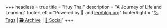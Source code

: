 +++
headless = true
title = "Huy Thai"
description = "A Journey of Life and Learning"
footerLeft = "Powered by 💛 and [lernblog.org](https://www.lernblog.org)"
footerRight = "[🏷️ Tags](/tags/) | [🗃️ Archive](/posts/) | [📣 Social](https://www.lernblog.org)"
+++
